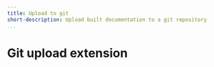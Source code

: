 ```yaml
---
title: Upload to git
short-description: Upload built documentation to a git repository
...
```


# Git upload extension
